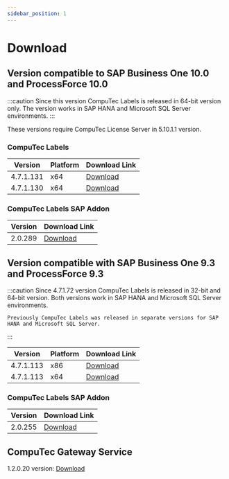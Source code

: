 ```yaml
---
sidebar_position: 1
---
```


# Download

## Version compatible to SAP Business One 10.0 and ProcessForce 10.0

:::caution
    Since this version CompuTec Labels is released in 64-bit version only. The version works in SAP HANA and Microsoft SQL Server environments.
:::

These versions require CompuTec License Server in 5.10.1.1 version.

### CompuTec Labels

|Version|Platform|Download Link|
|---|---|---|
|4.7.1.131|x64|[Download](https://download.computec.one/software/labels/releases/CompuTec_Labels_4.7.1.131_x64.msi) |
|4.7.1.130|x64|[Download](https://download.computec.one/software/labels/releases/CompuTec_Labels_4.7.1.130_x64.msi)|

### CompuTec Labels SAP Addon

|Version|Download Link|
|---|---|
|2.0.289|[Download](https://download.computec.one/software/labels/extension/releases/CompuTec_Labels_2.10.289.zip)|

## Version compatible with SAP Business One 9.3 and ProcessForce 9.3

:::caution
    Since 4.7.1.72 version CompuTec Labels is released in 32-bit and 64-bit version. Both versions work in SAP HANA and Microsoft SQL Server environments.

    Previously CompuTec Labels was released in separate versions for SAP HANA and Microsoft SQL Server.
:::

|Version|Platform|Download Link|
|---|---|---|
|4.7.1.113|x86|[Download](https://download.computec.one/software/labels/releases/CompuTec_Labels_4.7.1.113_x86.msi)|
|4.7.1.113|x64|[Download](https://download.computec.one/software/labels/releases/CompuTec_Labels_4.7.1.113_x64.msi)|

### CompuTec Labels SAP Addon

|Version|Download Link|
|---|---|
|2.0.255|[Download](https://download.computec.one/software/labels/extension/releases/CompuTec_Labels_2.10.255.zip)|

## CompuTec Gateway Service

1.2.0.20 version: [Download](https://download.computec.one/software/gateway/releases/CompuTec_Gateway_1.2.0.20.msi)

